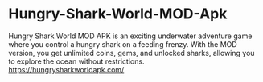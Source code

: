 # Hungry-Shark-World-MOD-Apk
Hungry Shark World MOD APK is an exciting underwater adventure game where you control a hungry shark on a feeding frenzy. With the MOD version, you get unlimited coins, gems, and unlocked sharks, allowing you to explore the ocean without restrictions. https://hungrysharkworldapk.com/
